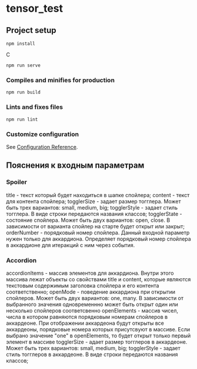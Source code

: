 # tensor_test

## Project setup
```
npm install
```

С
```
npm run serve
```

### Compiles and minifies for production
```
npm run build
```

### Lints and fixes files
```
npm run lint
```

### Customize configuration
See [Configuration Reference](https://cli.vuejs.org/config/).

## Пояснения к входным параметрам
### Spoiler
title - текст который будет находиться в шапке спойлера;
content - текст для контента спойлера;
togglerSize - задает размер тогглера. Может быть трех вариантов: small, medium, big;
togglerStyle - задает стиль тогглера. В виде строки передаются названия классов;
togglerState - состояние спойлера. Может быть двух вариантов: open, close. В зависимости от варианта спойлер на старте будет открыт или закрыт;
orderNumber - порядковый номер спойлера. Данный входной параметр нужен только для аккардиона. Определяет порядковый номер спойлера в аккардионе для итеракций с ним через события.
### Accordion
accordionItems - массив элементов для аккардиона. Внутри этого массива лежат объекты со свойствами title и content, которые являются текстовым содержимым заголовка спойлера и его контента соответственно;
openMode - поведение аккардиона при открытии спойлеров. Может быть двух вариантов: one, many. В зависимости от выбранного значения одновременнно может быть открыт один или несколько спойлеров соответсвенно
openElements - массив чисел, числа в котором равняются порядковым номерам спойлеров в аккардеоне. При отображении аккардеона будут открыты все аккардеоны, порядковые номера которых присутсвуют в массиве. Если выбрано значение "one" в openElements, то будет открыт только первый элемент в массиве
togglerSize - адает размер тогглеров в аккардеоне. Может быть трех вариантов: small, medium, big;
togglerStyle - задает стиль тогглеров в аккардеоне. В виде строки передаются названия классов;
